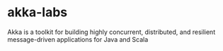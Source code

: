 # akka-labs
Akka is a toolkit for building highly concurrent, distributed, and resilient message-driven applications for Java and Scala
